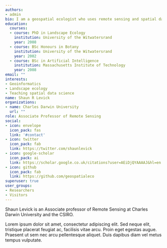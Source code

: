 ```yaml
---
authors:
- admin
bio: I am a geospatial ecologist who uses remote sensing and spatial data analytics to improve land management in tropical landscapes. My research interests include natural capital accounting, functional landscape rehabilitation, and computer vision.
education:
  courses:
  - course: PhD in Landscape Ecology
    institution: University of the Witwatersrand
    year: 2008
  - course: BSc Honours in Botany
    institution: University of the Witwatersrand
    year: 2002
  - course: BSc in Artificial Intelligence
    institution: Massachusetts Institute of Technology
    year: 2008
email: ""
interests:
- Geoinformatics
- Landscape ecology
- Teaching spatial data science
name: Shaun R Levick
organizations:
- name: Charles Darwin University
  url: ""
role: Associate Professor of Remote Sensing
social:
- icon: envelope
  icon_pack: fas
  link: '#contact'
- icon: twitter
  icon_pack: fab
  link: https://twitter.com/shaunlevick
- icon: google-scholar
  icon_pack: ai
  link: https://scholar.google.co.uk/citations?user=AEiDjQYAAAAJ&hl=en
- icon: github
  icon_pack: fab
  link: https://github.com/geospatialeco
superuser: true
user_groups:
- Researchers
- Visitors
---
```


Shaun Levick is an Associate professor of Remote Sensing at Charles Darwin University and the CSIRO.

Lorem ipsum dolor sit amet, consectetur adipiscing elit. Sed neque elit, tristique placerat feugiat ac, facilisis vitae arcu. Proin eget egestas augue. Praesent ut sem nec arcu pellentesque aliquet. Duis dapibus diam vel metus tempus vulputate.
